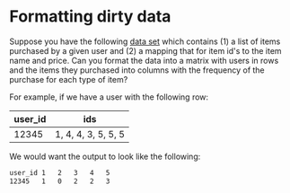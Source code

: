 # Formatting dirty data

Suppose you have the following [data set](./dataset/grocery_shopping.xlsx) which contains (1) a list of items purchased by a given user and (2) a mapping that for item id's to the item name and price. Can you format the data into a matrix with users in rows and the items they purchased into columns with the frequency of the purchase for each type of item?

For example, if we have a user with the following row:

| user_id | ids |
|---------|-----|
| 12345 | 1, 4, 4, 3, 5, 5, 5 |

We would want the output to look like the following:

```bash
user_id	1	2	3	4	5
12345	1	0	2	2	3
```

